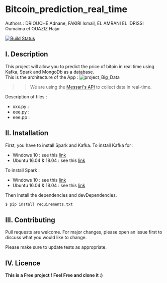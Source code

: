 # Bitcoin_prediction_real_time
Authors : DRIOUCHE Adnane, FAKIRI Ismail, EL AMRANI EL IDRISSI Oumaima et OUAZIZ Hajar

[![Build Status](https://travis-ci.org/joemccann/dillinger.svg?branch=master)](https://travis-ci.org/joemccann/dillinger)

## I. Description
This project will allow you to predict the price of bitoin in real time using Kafka, Spark and MongoDb as a database.<br/>
This is the architecture of the App : 
![project_Big_Data](https://user-images.githubusercontent.com/46791116/105404886-c812f700-5c2a-11eb-8c8d-4affe90e9d58.png)
>>We are using the [Messari's API](https://messari.io/api/docs#operation/Get%20all%20Assets) to collect data in real-time. 

Description of files : 
- xxx.py : 
- eee.py : 
- eee.pp :


## II. Installation 
First, you have to install Spark and Kafka.
To install Kafka for : 
- Windows 10 : see this [link](https://www.goavega.com/install-apache-kafka-on-windows/)
- Ubuntu 16.04 & 18.04 : see this [link](https://tecadmin.net/install-apache-kafka-ubuntu/)

To install Spark : 
- Windows 10 : see this [link](https://phoenixnap.com/kb/install-spark-on-windows-10)
- Ubuntu 16.04 & 18.04 : see this [link](https://computingforgeeks.com/how-to-install-apache-spark-on-ubuntu-debian/)

Then install the dependencies and devDependencies.

```sh
$ pip install requirements.txt
```
## III. Contributing
Pull requests are welcome. For major changes, please open an issue first to discuss what you would like to change.

Please make sure to update tests as appropriate.
## IV. Licence
**This is a Free project !**
**Feel Free and clone it :)**
